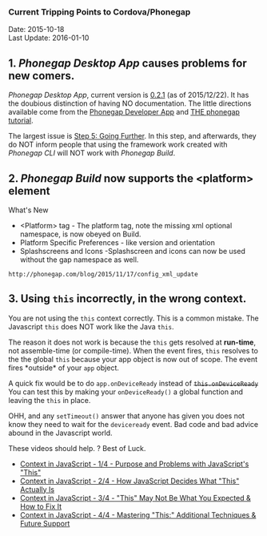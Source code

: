 ### Current Tripping Points to Cordova/Phonegap ###
Date: 2015-10-18<br>
Last Update: 2016-01-10

## 1. *Phonegap Desktop App* causes problems for new comers. ##

*Phonegap Desktop App*, current version is [0.2.1](https://github.com/jessemonroy650/top-phonegap-mistakes/blob/master/history/phonegap-desktop.md) (as of 2015/12/22). It has the doubious distinction of having NO documentation. The little directions available come from the [Phonegap Developer App](https://github.com/jessemonroy650/top-phonegap-mistakes/blob/master/history/phonegap-desktop.md) and [THE phonegap tutorial](http://docs.phonegap.com/). 

The largest issue is [Step 5: Going Further](http://docs.phonegap.com/getting-started/5-going-further/). In this step, and afterwards, they do NOT inform people that using the framework work created with *Phonegap CLI* will NOT work with *Phonegap Build*.

## 2. *Phonegap Build* now supports the &lt;platform&gt; element ##

What's New

   * &lt;Platform&gt; tag - The platform tag, note the missing xml optional namespace, is now obeyed on Build.
   * Platform Specific Preferences - like version and orientation
   *  Splashscreens and Icons -Splashscreen and icons can now be used without the gap namespace as well. 

    http://phonegap.com/blog/2015/11/17/config_xml_update

## 3. Using `this` incorrectly, in the wrong context.

You are not using the `this` context correctly. This is a common mistake. The Javascript `this` does NOT work like the Java `this`.    

The reason it does not work is because the `this` gets resolved at **run-time**, not assemble-time (or compile-time). When the event fires, `this` resolves to the the global `this` because your app object is now out of scope. The event fires \*outside* of your `app` object.

A quick fix would be to do `app.onDeviceReady` instead of <s>`this.onDeviceReady`</s> You can test this by making your `onDeviceReady()` a global function and leaving the `this` in place.

OHH, and any `setTimeout()` answer that anyone has given you does not know they need to wait for the `deviceready` event. Bad code and bad advice abound in the Javascript world. 

These videos should help. ? Best of Luck.

- [Context in JavaScript - 1/4 - Purpose and Problems with JavaScript's "This"](https://www.youtube.com/watch?v=su-SdgebJCE)
- [Context in JavaScript - 2/4 - How JavaScript Decides What "This" Actually Is](https://www.youtube.com/watch?v=hJ_YD4Ljbqc)
- [Context in JavaScript - 3/4 - "This" May Not Be What You Expected & How to Fix It](https://www.youtube.com/watch?v=PNqoehDEZ3E)
- [Context in JavaScript - 4/4 - Mastering "This:" Additional Techniques & Future Support](https://www.youtube.com/watch?v=QQ4__W9nELc)






